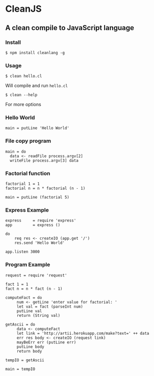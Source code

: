 # CleanJS

## A clean compile to JavaScript language

### Install

    $ npm install cleanlang -g

### Usage

    $ clean hello.cl

Will compile and run `hello.cl`

    $ clean --help

For more options

### Hello World

    main = putLine 'Hello World'

### File copy program

    main = do
      data <- readFile process.argv[2]
      writeFile process.argv[3] data

### Factorial function

    factorial 1 = 1
    factorial n = n * factorial (n - 1)

    main = putLine (factorial 5)

### Express Example

    express     = require 'express'
    app         = express ()

    do
        req res <- createIO (app.get '/')
        res.send 'Hello World'

    app.listen 3000

### Program Example

    request = require 'request'

    fact 1 = 1
    fact n = n * fact (n - 1)

    computeFact = do
         num <- getLine 'enter value for factorial: '
         let val = fact (parseInt num)
         putLine val
         return (String val)

    getAscii = do
         data <- computeFact
         let link = 'http://artii.herokuapp.com/make?text=' ++ data
         err res body <- createIO (request link)
         mayBeErr err (putLine err)
         putLine body
         return body

    tempIO = getAscii

    main = tempIO
